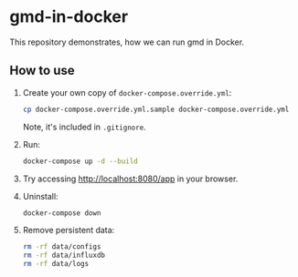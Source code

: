 # gmd-in-docker

This repository demonstrates, how we can run gmd in Docker.

## How to use

1. Create your own copy of `docker-compose.override.yml`:

   ```bash
   cp docker-compose.override.yml.sample docker-compose.override.yml
   ```

   Note, it's included in `.gitignore`.

1. Run:

   ```bash
   docker-compose up -d --build
   ```
   
1. Try accessing [http://localhost:8080/app](http://localhost:8080/app) in your browser.

1. Uninstall:

   ```bash
   docker-compose down
   ```

1. Remove persistent data:

   ```bash
   rm -rf data/configs
   rm -rf data/influxdb
   rm -rf data/logs
   ```
